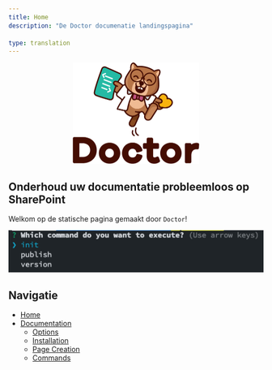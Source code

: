 ```yaml
---
title: Home
description: "De Doctor documenatie landingspagina"

type: translation
---
```


<p id="logo" style="text-align:center"><img style="height:200px" src="./assets/doctor.png" alt="Doctor" /></p>

## Onderhoud uw documentatie probleemloos op SharePoint 

Welkom op de statische pagina gemaakt door `Doctor`!

![Running doctor](./assets/doctor1.png)

## Navigatie

- [Home](.)
- [Documentation](./doctor/documentation.md)
  - [Options](./doctor/options)
  - [Installation](./doctor/installation)
  - [Page Creation](./doctor/page-creation)
  - [Commands](./doctor/commands)